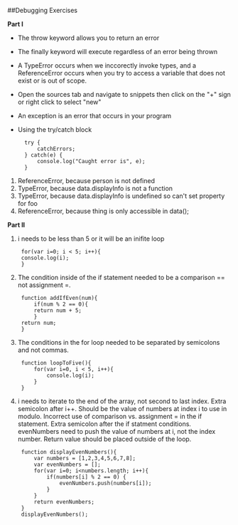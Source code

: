 ##Debugging Exercises

**Part I**

* The throw keyword allows you to return an error 
* The finally keyword will execute regardless of an error being thrown
* A TypeError occurs when we inccorectly invoke types, and a ReferenceError occurs when you try to access a variable that does not exist or is out of scope.
* Open the sources tab and navigate to snippets then click on the "+" sign or right click to select "new"
* An exception is an error that occurs in your program
* Using the try/catch block 

		try {
			catchErrors;
		} catch(e) {
			console.log("Caught error is", e); 
		}	
		
1. ReferenceError, because person is not defined
2. TypeError, because data.displayInfo is not a function
3. TypeError, because data.displayInfo is undefined so can't set property for foo 
4. ReferenceError, because thing is only accessible in data();

**Part II**

1. i needs to be less than 5 or it will be an inifite loop

		for(var i=0; i < 5; i++){
    	console.log(i);
		}
2. The condition inside of the if statement needed to be a comparison == not assignment =. 

		function addIfEven(num){
    		if(num % 2 == 0){
        	return num + 5;
    		}
    	return num;
		}		
		
3. The conditions in the for loop needed to be separated by semicolons and not commas.

		function loopToFive(){
    		for(var i=0, i < 5, i++){
        		console.log(i);
    		}
		}		
		
4. i needs to iterate to the end of the array, not second to last index. Extra semicolon after i++. Should be the value of numbers at index i to use in modulo. Incorrect use of comparison vs. assignment = in the if statement. Extra semicolon after the if statment conditions. evenNumbers need to push the value of numbers at i, not the index number. Return value should be placed outside of the loop. 

		function displayEvenNumbers(){
    		var numbers = [1,2,3,4,5,6,7,8];
    		var evenNumbers = [];
    		for(var i=0; i<numbers.length; i++){
        		if(numbers[i] % 2 == 0) {
            		evenNumbers.push(numbers[i]);
        		}
    		}
    		return evenNumbers;	
		}
		displayEvenNumbers();   	